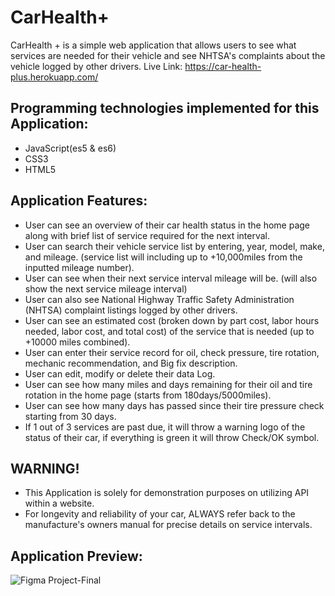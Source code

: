 # CarHealth+

 CarHealth + is a simple web application that allows users to see what services are needed for their vehicle and see NHTSA's complaints about the vehicle logged by other drivers.
 Live Link: https://car-health-plus.herokuapp.com/

 ## Programming technologies implemented for this Application:

 - JavaScript(es5 & es6)
 - CSS3
 - HTML5

 ## Application Features:

 - User can see an overview of their car health status in the home page along with brief list of service required for the next interval.
 - User can search their vehicle service list by entering, year, model, make, and mileage. (service list will including up to +10,000miles from the inputted mileage number).
 - User can see when their next service interval mileage will be. (will also show the next service mileage interval)
 - User can also see National Highway Traffic Safety Administration (NHTSA) complaint listings logged by other drivers.
 - User can see an estimated cost (broken down by part cost, labor hours needed, labor cost, and total cost) of the service that is needed (up to +10000 miles combined).
 - User can enter their service record for oil, check pressure, tire rotation, mechanic recommendation, and Big fix description.
 - User can edit, modify or delete their data Log.
 - User can see how many miles and days remaining for their oil and tire rotation in the home page (starts from 180days/5000miles).
 - User can see how many days has passed since their tire pressure check starting from 30 days.
 - If 1 out of 3 services are past due, it will throw a warning logo of the status of their car, if everything is green it will throw Check/OK symbol.

 ## WARNING!

 - This Application is solely for demonstration purposes on utilizing API within a website.
 - For longevity and reliability of your car, ALWAYS refer back to the manufacture's owners manual for precise details on service intervals.


 ## Application Preview:
 ![Figma Project-Final](https://user-images.githubusercontent.com/69870979/102838453-10809000-43b3-11eb-8a7f-bb340e1bd2af.gif)
